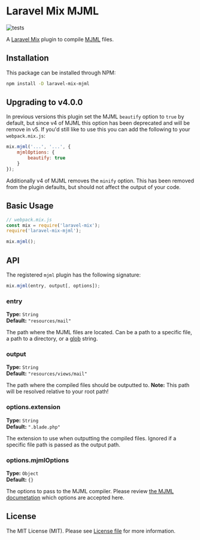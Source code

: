 # Laravel Mix MJML

![tests](https://github.com/stidges/laravel-mix-mjml/workflows/tests/badge.svg)

A [Laravel Mix](https://github.com/JeffreyWay/laravel-mix) plugin to compile [MJML](https://mjml.io) files.

## Installation

This package can be installed through NPM:

```sh
npm install -D laravel-mix-mjml
```

## Upgrading to v4.0.0

In previous versions this plugin set the MJML `beautify` option to `true` by default, but since
v4 of MJML this option has been deprecated and will be remove in v5. If you'd still like to use 
this you can add the following to your `webpack.mix.js`:

```js
mix.mjml('...', '...', {
    mjmlOptions: {
        beautify: true
    }
});
```

Additionally v4 of MJML removes the `minify` option. This has been removed from the plugin defaults,
but should not affect the output of your code.

## Basic Usage

```js
// webpack.mix.js
const mix = require('laravel-mix');
require('laravel-mix-mjml');

mix.mjml();
```

## API

The registered `mjml` plugin has the following signature:

```js
mix.mjml(entry, output[, options]);
```

### entry

**Type:** `String`  
**Default:** `"resources/mail"`

The path where the MJML files are located. Can be a path to a specific file, a path to a directory, or a [glob](https://github.com/isaacs/node-glob) string.

### output

**Type:** `String`  
**Default:** `"resources/views/mail"`

The path where the compiled files should be outputted to. **Note:** This path will be resolved relative to your root path!

### options.extension

**Type:** `String`  
**Default:** `".blade.php"`

The extension to use when outputting the compiled files. Ignored if a specific file path is passed as the output path.

### options.mjmlOptions

**Type:** `Object`  
**Default:** `{}`

The options to pass to the MJML compiler. Please review [the MJML documetation](https://mjml.io/documentation/#inside-node-js) which options are accepted here.

## License

The MIT License (MIT). Please see [License file](LICENSE.md) for more information.
